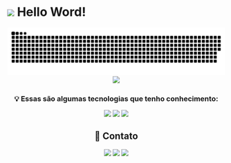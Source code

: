 <h1><img src="https://emojis.slackmojis.com/emojis/images/1531849430/4246/blob-sunglasses.gif?1531849430" width="30"/> Hello Word! </h1>

<p align="center">
  <a href="https://github.com/HardDevInfo">
    <img src="https://github.com/dliocode/dliocode/blob/main/assets/github-contribution-grid-snake.svg"/>
  </a>
  <a href="https://github.com/HardDevInfo">
    <img src="https://github-profile-summary-cards.vercel.app/api/cards/profile-details?username=harddevinfo&theme=radical"/>  
  </a>
</p>
<div align="center">

<!-- ![HardDev Info github stats](https://github-readme-stats.vercel.app/api?username=HardDevInfo&show_icons=true&theme=dark)

[![Top Langs](https://github-readme-stats.vercel.app/api/top-langs/?username=HardDevInfo&theme=dark)](https://github.com/HardDevInfo/github-readme-stats)
</div> -->

### 💡 Essas são algumas tecnologias que tenho conhecimento: 
<div>
  <img src="https://img.shields.io/badge/Delphi-B22222?style=for-the-badge&logo=delphi&logoColor=white">
  <img src="https://img.shields.io/badge/MongoDB-4EA94B?style=for-the-badge&logo=mongodb&logoColor=white">
  <img src="https://img.shields.io/badge/git-%23F05033.svg?style=for-the-badge&logo=git&logoColor=white">
</div>

## :speech_balloon: Contato
<a href="https://instagram.com/_harddev" target="_blank"><img src="https://img.shields.io/badge/-Instagram-%23E4405F?style=for-the-badge&logo=instagram&logoColor=white" target="_blank"></a>
<a href = "mailto:renato@harddev.org"><img src="https://img.shields.io/badge/Gmail-D14836?style=for-the-badge&logo=gmail&logoColor=white" target="_blank"></a>
<a href="https://www.linkedin.com/in/harddev" target="_blank"><img src="https://img.shields.io/badge/-LinkedIn-%230077B5?style=for-the-badge&logo=linkedin&logoColor=white" target="_blank"></a>